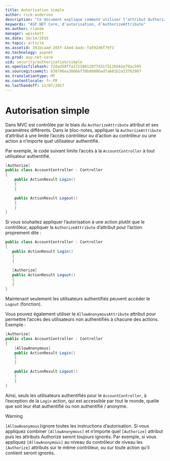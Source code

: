 ```yaml
---
title: Autorisation simple
author: rick-anderson
description: "Ce document explique comment utiliser l’attribut Authorize pour restreindre l’accès aux actions et les contrôleurs ASP.NET Core."
keywords: "ASP.NET Core, d’autorisation, d’AuthorizeAttribute"
ms.author: riande
manager: wpickett
ms.date: 10/14/2016
ms.topic: article
ms.assetid: 391bcaad-205f-43e4-badc-fa592d6f79f3
ms.technology: aspnet
ms.prod: asp.net-core
uid: security/authorization/simple
ms.openlocfilehash: f2dad58ffa17259412077d31f512b561e79ac595
ms.sourcegitcommit: b38796ea3806bf39b89806adfa681b2a33762907
ms.translationtype: MT
ms.contentlocale: fr-FR
ms.lasthandoff: 12/07/2017
---
```

# <a name="simple-authorization"></a>Autorisation simple

<a name="security-authorization-simple"></a>

Dans MVC est contrôlée par le biais du `AuthorizeAttribute` attribut et ses paramètres différents. Dans le bloc-notes, appliquer la `AuthorizeAttribute` d’attribut à une limite l’accès contrôleur ou d’action au contrôleur ou une action à n’importe quel utilisateur authentifié.

Par exemple, le code suivant limite l’accès à la `AccountController` à tout utilisateur authentifié.

```csharp
[Authorize]
public class AccountController : Controller
{
    public ActionResult Login()
    {
    }

    public ActionResult Logout()
    {
    }
}
```

Si vous souhaitez appliquer l’autorisation à une action plutôt que le contrôleur, appliquer la `AuthorizeAttribute` d’attribut pour l’action proprement dite :

```csharp
public class AccountController : Controller
{
   public ActionResult Login()
   {
   }

   [Authorize]
   public ActionResult Logout()
   {
   }
}
```

Maintenant seulement les utilisateurs authentifiés peuvent accéder le `Logout` (fonction).

Vous pouvez également utiliser le `AllowAnonymousAttribute` attribut pour permettre l’accès des utilisateurs non authentifiés à chacune des actions. Exemple :

```csharp
[Authorize]
public class AccountController : Controller
{
    [AllowAnonymous]
    public ActionResult Login()
    {
    }

    public ActionResult Logout()
    {
    }
}
```

Ainsi, seuls les utilisateurs authentifiés pour le `AccountController`, à l’exception de la `Login` action, qui est accessible par tout le monde, quelle que soit leur état authentifié ou non authentifié / anonyme.

>[!WARNING]
> `[AllowAnonymous]`ignore toutes les instructions d’autorisation. Si vous appliquez combiner `[AllowAnonymous]` et n’importe quel `[Authorize]` attribut puis les attributs Authorize seront toujours ignorés. Par exemple, si vous appliquez `[AllowAnonymous]` au niveau du contrôleur de niveau les `[Authorize]` attributs sur le même contrôleur, ou sur toute action qu’il contient seront ignorés.
